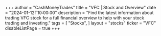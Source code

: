 +++
author = "CashMoneyTrades"
title = "VFC | Stock and Overview"
date = "2024-01-12T10:00:00"
description = "Find the latest information about trading VFC stock for a full financial overview to help with your stock trading and investing."
tags = [
   "Stocks",
]
layout = "stocks"
ticker = "VFC"
disableListPage = true
+++
